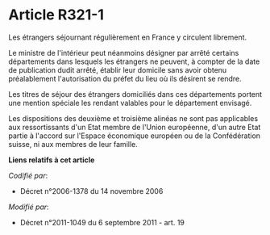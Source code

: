 # Article R321-1

Les étrangers séjournant régulièrement en France y circulent librement.

Le ministre de l'intérieur peut néanmoins désigner par arrêté certains départements dans lesquels les étrangers ne peuvent, à
compter de la date de publication dudit arrêté, établir leur domicile sans avoir obtenu préalablement l'autorisation du
préfet du lieu où ils désirent se rendre.

Les titres de séjour des étrangers domiciliés dans ces départements portent une mention spéciale les rendant valables pour le
département envisagé.

Les dispositions des deuxième et troisième alinéas ne sont pas applicables aux ressortissants d'un Etat membre de l'Union
européenne, d'un autre Etat partie à l'accord sur l'Espace économique européen ou de la Confédération suisse, ni aux membres
de leur famille.

**Liens relatifs à cet article**

_Codifié par_:

  - Décret n°2006-1378 du 14 novembre 2006

_Modifié par_:

  - Décret n°2011-1049 du 6 septembre 2011 - art. 19
